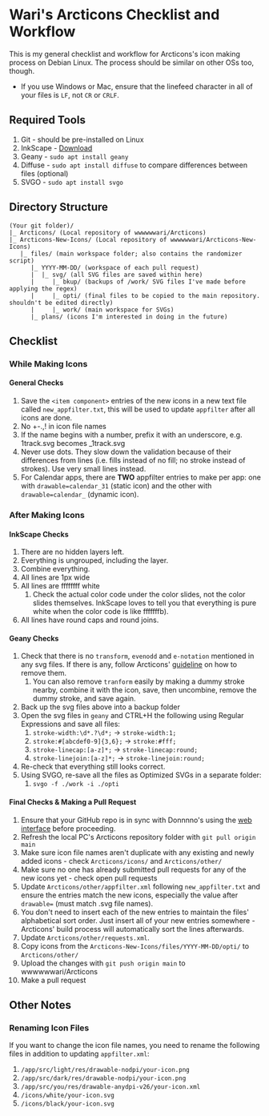 # Wari's Arcticons Checklist and Workflow
This is my general checklist and workflow for Arcticons's icon making process on Debian Linux. The process should be similar on other OSs too, though.
* If you use Windows or Mac, ensure that the linefeed character in all of your files is `LF`, not `CR` or `CRLF`. 
## Required Tools
1. Git - should be pre-installed on Linux
2. InkScape - [Download](https://inkscape.org/release/1.2.2/gnulinux/)
3. Geany - `sudo apt install geany`
4. Diffuse - `sudo apt install diffuse` to compare differences between files (optional)
5. SVGO - `sudo apt install svgo`
## Directory Structure
```
(Your git folder)/
|_ Arcticons/ (Local repository of wwwwwwari/Arcticons)
|_ Arcticons-New-Icons/ (Local repository of wwwwwwari/Arcticons-New-Icons)
   |_ files/ (main workspace folder; also contains the randomizer script)
      |_ YYYY-MM-DD/ (workspace of each pull request)
      |  |_ svg/ (all SVG files are saved within here)
      |     |_ bkup/ (backups of /work/ SVG files I've made before applying the regex)
      |     |_ opti/ (final files to be copied to the main repository. shouldn't be edited directly)
      |     |_ work/ (main workspace for SVGs)
      |_ plans/ (icons I'm interested in doing in the future)
```
## Checklist
### While Making Icons
#### General Checks
1. Save the `<item component>` entries of the new icons in a new text file called `new_appfilter.txt`, this will be used to update `appfilter` after all icons are done.
2. No +-.,! in icon file names
3. If the name begins with a number, prefix it with an underscore, e.g. 1track.svg becomes \_1track.svg
4. Never use dots. They slow down the validation because of their differences from lines (i.e. fills instead of no fill; no stroke instead of strokes).  Use very small lines instead.
5. For Calendar apps, there are **TWO** appfilter entries to make per app: one with `drawable=calendar_31` (static icon) and the other with `drawable=calendar_` (dynamic icon).
### After Making Icons 
#### InkScape Checks
1. There are no hidden layers left.
2. Everything is ungrouped, including the layer. 
3. Combine everything.
4. All lines are 1px wide
5. All lines are ffffffff white
    1. Check the actual color code under the color slides, not the color slides themselves. InkScape loves to tell you that everything is pure white when the color code is like fffffffb).
7. All lines have round caps and round joins.
#### Geany Checks
1. Check that there is no `transform`, `evenodd` and `e-notation` mentioned in any svg files. If there is any, follow Arcticons' [guideline](https://ithub.com/Donnnno/Arcticons/blob/main/CONTRIBUTING.md#how-to-replace) on how to remove them.
    1. You can also remove `tranform` easily by making a dummy stroke nearby, combine it with the icon, save, then uncombine, remove the dummy stroke, and save again.
2. Back up the svg files above into a backup folder
3. Open the svg files in `geany` and CTRL+H the following using Regular Expressions and save all files:
    1. `stroke-width:\d*.?\d*;` -> `stroke-width:1;`
    2. `stroke:#[abcdef0-9]{3,6};` -> `stroke:#fff;`
    3. `stroke-linecap:[a-z]*;` -> `stroke-linecap:round;`
    4. `stroke-linejoin:[a-z]*;` -> `stroke-linejoin:round;`
4. Re-check that everything still looks correct.
5. Using SVGO, re-save all the files as Optimized SVGs in a separate folder:
    1. `svgo -f ./work -i ./opti`
#### Final Checks & Making a Pull Request
1. Ensure that your GitHub repo is in sync with Donnnno's using the [web interface](https://docs.github.com/en/pull-requests/collaborating-with-pull-requests/working-with-forks/syncing-a-fork) before proceeding.
2. Refresh the local PC's Arcticons repository folder with `git pull origin main`
3. Make sure icon file names aren't duplicate with any existing and newly added icons - check `Arcticons/icons/` and `Arcticons/other/`
4. Make sure no one has already submitted pull requests for any of the new icons yet - check open pull requests
5. Update `Arcticons/other/appfilter.xml` following `new_appfilter.txt` and ensure the entries match the new icons, especially the value after `drawable=` (must match .svg file names).
  1. You don't need to insert each of the new entries to maintain the files' alphabetical sort order. Just insert all of your new entries somewhere - Arcticons' build process will automatically sort the lines afterwards.
7. Update `Arcticons/other/requests.xml`. 
8. Copy icons from the `Arcticons-New-Icons/files/YYYY-MM-DD/opti/` to `Arcticons/other/`
9. Upload the changes with `git push origin main` to wwwwwwari/Arcticons
10. Make a pull request
## Other Notes
### Renaming Icon Files
If you want to change the icon file names, you need to rename the following files in addition to updating `appfilter.xml`:
1. `/app/src/light/res/drawable-nodpi/your-icon.png`
2. `/app/src/dark/res/drawable-nodpi/your-icon.png`
3. `/app/src/you/res/drawable-anydpi-v26/your-icon.xml`
4. `/icons/white/your-icon.svg`
5. `/icons/black/your-icon.svg`
